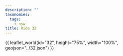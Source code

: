 ```yaml
---
description: ""
taxonomies:
  tags:
    - nsw
title: Ride 32
---
```


{{ leaflet_world(id="32", height="75%", width="100%", geojson="../32.json") }}
